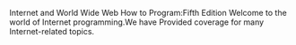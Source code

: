 Internet and World Wide Web How to Program:Fifth Edition
Welcome to the world of Internet programming.We have Provided
coverage for many Internet-related topics.
